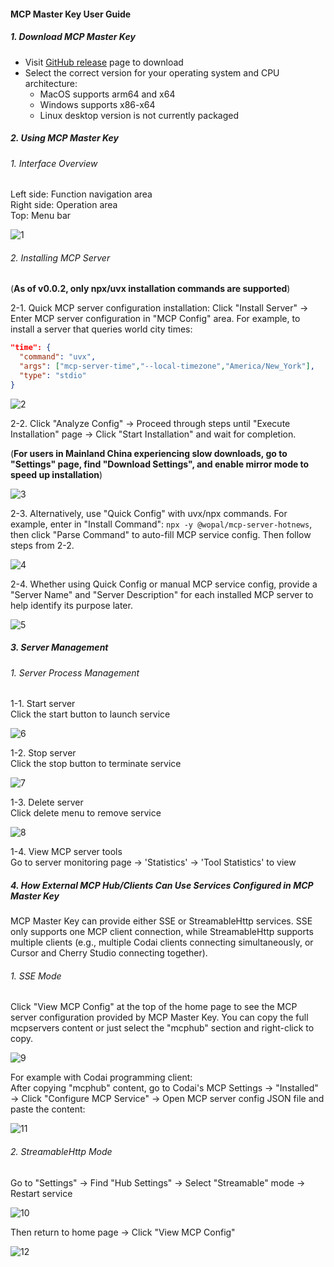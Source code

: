 #### MCP Master Key User Guide

##### 1. Download MCP Master Key

- Visit [GitHub release](https://github.com/codai-agent/mcp-master-key/releases/) page to download
- Select the correct version for your operating system and CPU architecture:
  - MacOS supports arm64 and x64
  - Windows supports x86-x64
  - Linux desktop version is not currently packaged

##### 2. Using MCP Master Key

###### 1. Interface Overview

Left side: Function navigation area  
Right side: Operation area  
Top: Menu bar  

![1](1.png)

###### 2. Installing MCP Server

(**As of v0.0.2, only npx/uvx installation commands are supported**)

2-1. Quick MCP server configuration installation:
Click "Install Server" → Enter MCP server configuration in "MCP Config" area. For example, to install a server that queries world city times:

```json
"time": {
  "command": "uvx",
  "args": ["mcp-server-time","--local-timezone","America/New_York"],
  "type": "stdio"
}
```

![2](2.png)

2-2. Click "Analyze Config" → Proceed through steps until "Execute Installation" page → Click "Start Installation" and wait for completion.

(**For users in Mainland China experiencing slow downloads, go to "Settings" page, find "Download Settings", and enable mirror mode to speed up installation**)

![3](3.png)

2-3. Alternatively, use "Quick Config" with uvx/npx commands. For example, enter in "Install Command": `npx -y @wopal/mcp-server-hotnews`, then click "Parse Command" to auto-fill MCP service config. Then follow steps from 2-2.

![4](4.png)

2-4. Whether using Quick Config or manual MCP service config, provide a "Server Name" and "Server Description" for each installed MCP server to help identify its purpose later.

![5](5.png)

##### 3. Server Management

###### 1. Server Process Management

1-1. Start server  
Click the start button to launch service  

![6](6.png)

1-2. Stop server  
Click the stop button to terminate service  

![7](7.png)

1-3. Delete server  
Click delete menu to remove service  

![8](8.png)

1-4. View MCP server tools  
Go to server monitoring page → 'Statistics' → 'Tool Statistics' to view  

##### 4. How External MCP Hub/Clients Can Use Services Configured in MCP Master Key

MCP Master Key can provide either SSE or StreamableHttp services. SSE only supports one MCP client connection, while StreamableHttp supports multiple clients (e.g., multiple Codai clients connecting simultaneously, or Cursor and Cherry Studio connecting together).

###### 1. SSE Mode

Click "View MCP Config" at the top of the home page to see the MCP server configuration provided by MCP Master Key. You can copy the full mcpservers content or just select the "mcphub" section and right-click to copy.  

![9](9.png)

For example with Codai programming client:  
After copying "mcphub" content, go to Codai's MCP Settings → "Installed" → Click "Configure MCP Service" → Open MCP server config JSON file and paste the content:  

![11](11.png)

###### 2. StreamableHttp Mode

Go to "Settings" → Find "Hub Settings" → Select "Streamable" mode → Restart service  

![10](10.png)

Then return to home page → Click "View MCP Config"  

![12](12.png)
